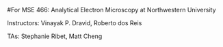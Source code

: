 #For MSE 466:  Analytical Electron Microscopy at Northwestern University 

Instructors: Vinayak P. Dravid, Roberto dos Reis

TAs: Stephanie Ribet, Matt Cheng 
